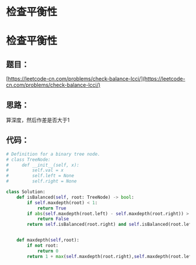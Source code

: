 # 检查平衡性


# 检查平衡性

## 题目：

[https://leetcode-cn.com/problems/check-balance-lcci/](https://leetcode-cn.com/problems/check-balance-lcci/)

## 思路：

算深度，然后作差是否大于1

## 代码：

```python
# Definition for a binary tree node.
# class TreeNode:
#     def __init__(self, x):
#         self.val = x
#         self.left = None
#         self.right = None

class Solution:
    def isBalanced(self, root: TreeNode) -> bool:
        if self.maxdepth(root) < 1:
            return True
        if abs(self.maxdepth(root.left) - self.maxdepth(root.right)) > 1:
            return False
        return self.isBalanced(root.right) and self.isBalanced(root.left)


    def maxdepth(self,root):
        if not root:
            return 0
        return 1 + max(self.maxdepth(root.right),self.maxdepth(root.left))  
```




